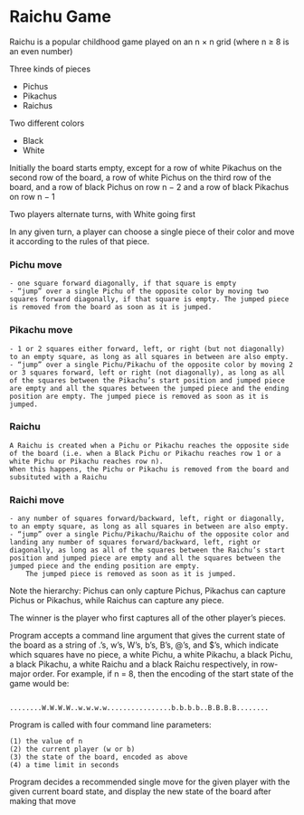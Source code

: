 # Raichu Game

Raichu is a popular childhood game played on an n × n grid (where n ≥ 8 is an even number) 

Three kinds of pieces 
- Pichus
- Pikachus
- Raichus

Two different colors 
- Black 
- White

Initially the board starts empty, except for a row of white Pikachus on the second row of the board, a row of white Pichus on the third row of the board, and a row of black Pichus on row n − 2 and a row of black Pikachus on row n − 1

Two players alternate turns, with White going first

In any given turn, a player can choose a single piece of their color and move it according to the rules of that piece.

### Pichu move

	- one square forward diagonally, if that square is empty
	- “jump” over a single Pichu of the opposite color by moving two squares forward diagonally, if that square is empty. The jumped piece is removed from the board as soon as it is jumped.
	
### Pikachu move

	- 1 or 2 squares either forward, left, or right (but not diagonally) to an empty square, as long as all squares in between are also empty.
	- “jump” over a single Pichu/Pikachu of the opposite color by moving 2 or 3 squares forward, left or right (not diagonally), as long as all of the squares between the Pikachu’s start position and jumped piece are empty and all the squares between the jumped piece and the ending position are empty. The jumped piece is removed as soon as it is jumped.
	
### Raichu

	A Raichu is created when a Pichu or Pikachu reaches the opposite side of the board (i.e. when a Black Pichu or Pikachu reaches row 1 or a white Pichu or Pikachu reaches row n). 
	When this happens, the Pichu or Pikachu is removed from the board and subsituted with a Raichu
	
### Raichi move

	- any number of squares forward/backward, left, right or diagonally, to an empty square, as long as all squares in between are also empty.
	- “jump” over a single Pichu/Pikachu/Raichu of the opposite color and landing any number of squares forward/backward, left, right or diagonally, as long as all of the squares between the Raichu’s start position and jumped piece are empty and all the squares between the jumped piece and the ending position are empty. 
		The jumped piece is removed as soon as it is jumped.
	
Note the hierarchy: Pichus can only capture Pichus, Pikachus can capture Pichus or Pikachus, while Raichus can capture any piece. 

The winner is the player who first captures all of the other player’s pieces.

Program accepts a command line argument that gives the current state of the board as a string of .’s, w’s, W’s, b’s, B’s, @’s, and $’s, which indicate which squares have no piece, a white Pichu, a white Pikachu, a black Pichu, a black Pikachu, a white Raichu and a black Raichu respectively, in row-major order. For example, if n = 8, then the encoding of the start state of the game would be:
             
						 ........W.W.W.W..w.w.w.w................b.b.b.b..B.B.B.B........

Program is called with four command line parameters: 

	(1) the value of n
	(2) the current player (w or b)
	(3) the state of the board, encoded as above
	(4) a time limit in seconds
	
Program decides a recommended single move for the given player with the given current board state, and display the new state of the board after making that move






	
	
